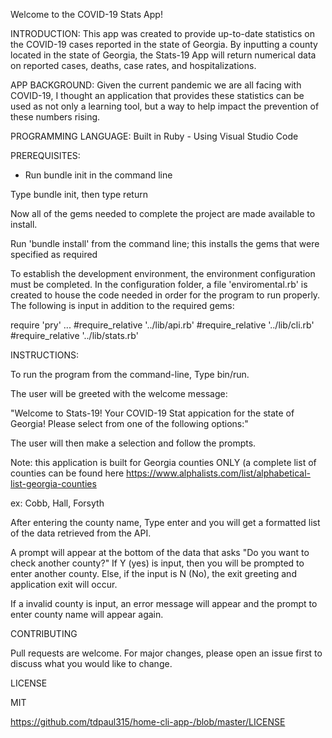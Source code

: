 Welcome to the COVID-19 Stats App! 

INTRODUCTION:
This app was created to provide up-to-date statistics on the COVID-19 cases reported in the state of Georgia. By inputting a county located in the state of Georgia, the Stats-19 App will return numerical data on reported cases, deaths, case rates, and hospitalizations. 

APP BACKGROUND: 
Given the current pandemic we are all facing with COVID-19, I thought an application that provides these statistics can be used as not only a learning tool, but a way to help impact the prevention of these numbers rising.

PROGRAMMING LANGUAGE:
Built in Ruby - Using Visual Studio Code


PREREQUISITES:
- Run bundle init in the command line 

Type bundle init, then type return 

Now all of the gems needed to complete the project are made available to install. 

Run 'bundle install' from the command line; this installs the gems that were specified as required

To establish the development environment, the environment configuration must be completed. In the configuration folder, a file 'enviromental.rb' is created to house the code needed in order for the program to run properly. The following is input in addition to the required gems: 

require 'pry' 
...
#require_relative '../lib/api.rb'
#require_relative '../lib/cli.rb'
#require_relative '../lib/stats.rb'

INSTRUCTIONS: 

To run the program from the command-line, Type bin/run. 

The user will be greeted with the welcome message: 

"Welcome to Stats-19! Your COVID-19 Stat appication for the state of Georgia! Please select from one of the following options:" 

The user will then make a selection and follow the prompts. 

Note: this application is built for Georgia counties ONLY (a complete list of counties can be found here https://www.alphalists.com/list/alphabetical-list-georgia-counties

ex: Cobb, Hall, Forsyth 

After entering the county name, Type enter and you will get a formatted list of the data retrieved from the API.

A prompt will appear at the bottom of the data that asks "Do you want to check another county?" If Y (yes) is input, then you will be prompted to enter another county. Else, if the input is N (No), the exit greeting and application exit will occur. 

If a invalid county is input, an error message will appear and the prompt to enter county name will appear again. 

CONTRIBUTING 

Pull requests are welcome. For major changes, please open an issue first to discuss what you would like to change.

LICENSE

MIT 

https://github.com/tdpaul315/home-cli-app-/blob/master/LICENSE



